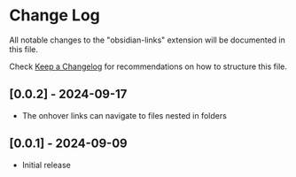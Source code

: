 # Change Log

All notable changes to the "obsidian-links" extension will be documented in this file.

Check [Keep a Changelog](http://keepachangelog.com/) for recommendations on how to structure this file.

## [0.0.2] - 2024-09-17

- The onhover links can navigate to files nested in folders

## [0.0.1] - 2024-09-09

- Initial release
